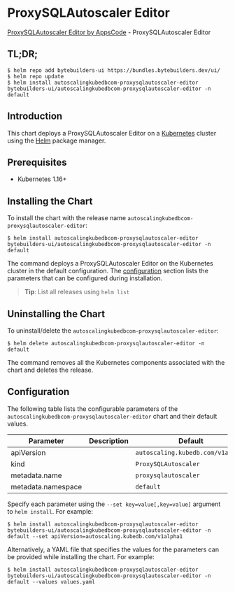 # ProxySQLAutoscaler Editor

[ProxySQLAutoscaler Editor by AppsCode](https://byte.builders) - ProxySQLAutoscaler Editor

## TL;DR;

```console
$ helm repo add bytebuilders-ui https://bundles.bytebuilders.dev/ui/
$ helm repo update
$ helm install autoscalingkubedbcom-proxysqlautoscaler-editor bytebuilders-ui/autoscalingkubedbcom-proxysqlautoscaler-editor -n default
```

## Introduction

This chart deploys a ProxySQLAutoscaler Editor on a [Kubernetes](http://kubernetes.io) cluster using the [Helm](https://helm.sh) package manager.

## Prerequisites

- Kubernetes 1.16+

## Installing the Chart

To install the chart with the release name `autoscalingkubedbcom-proxysqlautoscaler-editor`:

```console
$ helm install autoscalingkubedbcom-proxysqlautoscaler-editor bytebuilders-ui/autoscalingkubedbcom-proxysqlautoscaler-editor -n default
```

The command deploys a ProxySQLAutoscaler Editor on the Kubernetes cluster in the default configuration. The [configuration](#configuration) section lists the parameters that can be configured during installation.

> **Tip**: List all releases using `helm list`

## Uninstalling the Chart

To uninstall/delete the `autoscalingkubedbcom-proxysqlautoscaler-editor`:

```console
$ helm delete autoscalingkubedbcom-proxysqlautoscaler-editor -n default
```

The command removes all the Kubernetes components associated with the chart and deletes the release.

## Configuration

The following table lists the configurable parameters of the `autoscalingkubedbcom-proxysqlautoscaler-editor` chart and their default values.

|     Parameter      | Description |              Default              |
|--------------------|-------------|-----------------------------------|
| apiVersion         |             | `autoscaling.kubedb.com/v1alpha1` |
| kind               |             | `ProxySQLAutoscaler`              |
| metadata.name      |             | `proxysqlautoscaler`              |
| metadata.namespace |             | `default`                         |


Specify each parameter using the `--set key=value[,key=value]` argument to `helm install`. For example:

```console
$ helm install autoscalingkubedbcom-proxysqlautoscaler-editor bytebuilders-ui/autoscalingkubedbcom-proxysqlautoscaler-editor -n default --set apiVersion=autoscaling.kubedb.com/v1alpha1
```

Alternatively, a YAML file that specifies the values for the parameters can be provided while
installing the chart. For example:

```console
$ helm install autoscalingkubedbcom-proxysqlautoscaler-editor bytebuilders-ui/autoscalingkubedbcom-proxysqlautoscaler-editor -n default --values values.yaml
```

